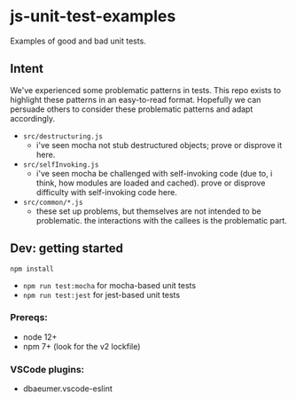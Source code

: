 # js-unit-test-examples
Examples of good and bad unit tests.

## Intent

We've experienced some problematic patterns in tests. This repo exists to highlight these patterns in an easy-to-read format. Hopefully we can persuade others to consider these problematic patterns and adapt accordingly.

- `src/destructuring.js`
    - i've seen mocha not stub destructured objects; prove or disprove it here.
- `src/selfInvoking.js`
    - i've seen mocha be challenged with self-invoking code (due to, i think, how modules are loaded and cached). prove or disprove difficulty with self-invoking code here.
- `src/common/*.js`
    - these set up problems, but themselves are not intended to be problematic. the interactions with the callees is the problematic part.

## Dev: getting started

```
npm install
```

- `npm run test:mocha` for mocha-based unit tests
- `npm run test:jest` for jest-based unit tests

### Prereqs:
- node 12+
- npm 7+ (look for the v2 lockfile)

### VSCode plugins:
- dbaeumer.vscode-eslint
